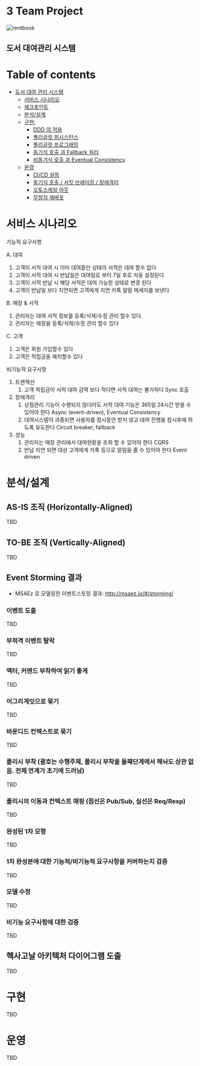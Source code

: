 # 3 Team Project
![rentbook](https://user-images.githubusercontent.com/89369983/131526770-d23daef7-0e18-4dff-8c56-419204bfd670.PNG)
## 도서 대여관리 시스템   

# Table of contents

- [도서 대여 관리 시스템](#---)
  - [서비스 시나리오](#서비스-시나리오)
  - [체크포인트](#체크포인트)
  - [분석/설계](#분석설계)
  - [구현:](#구현)
    - [DDD 의 적용](#ddd-의-적용)
    - [폴리글랏 퍼시스턴스](#폴리글랏-퍼시스턴스)
    - [폴리글랏 프로그래밍](#폴리글랏-프로그래밍)
    - [동기식 호출 과 Fallback 처리](#동기식-호출-과-Fallback-처리)
    - [비동기식 호출 과 Eventual Consistency](#비동기식-호출-과-Eventual-Consistency)
  - [운영](#운영)
    - [CI/CD 설정](#cicd설정)
    - [동기식 호출 / 서킷 브레이킹 / 장애격리](#동기식-호출-서킷-브레이킹-장애격리)
    - [오토스케일 아웃](#오토스케일-아웃)
    - [무정지 재배포](#무정지-재배포)


# 서비스 시나리오

기능적 요구사항

A. 대여
1. 고객이 서적 대여 시 이미 대여중인 상태의 서적은 대여  할수 없다
2. 고객이 서적 대여 시 반납일은 대여일로 부터 7일 후로 자동 설정된다  
3. 고객이 서적 반납 시 해당 서적은 대여 가능한 상태로 변경 된다 
4. 고객이 반납일 보다 지연되면 고객에게 지연 카톡 알람 메세지를 보낸다

B. 매장 & 서적 
1. 관리자는 대여 서적 정보를 등록/삭제/수정 관리 할수 있다.
3. 관리자는 매장을 등록/삭제/수정 관리 할수 있다 
 
 C. 고객
 1. 고객은 회원 가입할수 있다
 2. 고객은 적럽금을 예치할수 있다  


비기능적 요구사항
1. 트랜잭션
    1. 고객 적립금이 서적 대여 금액 보다 적다면 서적 대여는 불가하다  Sync 호출 
1. 장애격리
    1. 상점관리 기능이 수행되지 않더라도 서적 대여 기능은 365일 24시간 받을 수 있어야 한다  Async (event-driven), Eventual Consistency
    1. 대여시스템이 과중되면 사용자를 잠시동안 받지 않고 대여 진행을 잠시후에 하도록 유도한다  Circuit breaker, fallback
1. 성능
    1. 관리자는 매장 관리에서 대여현황을 조회 할 수 있어야 한다  CQRS
    1. 반납 지연 되면 대상 고객에게 카톡 등으로 알림을 줄 수 있어야 한다  Event driven


# 분석/설계


## AS-IS 조직 (Horizontally-Aligned)
TBD

## TO-BE 조직 (Vertically-Aligned)
TBD

## Event Storming 결과
* MSAEz 로 모델링한 이벤트스토밍 결과:  http://msaez.io/#/storming/


### 이벤트 도출
TBD

### 부적격 이벤트 탈락
TBD


### 액터, 커맨드 부착하여 읽기 좋게
TBD

### 어그리게잇으로 묶기
TBD



### 바운디드 컨텍스트로 묶기

TBD



### 폴리시 부착 (괄호는 수행주체, 폴리시 부착을 둘째단계에서 해놔도 상관 없음. 전체 연계가 초기에 드러남)

TBD

### 폴리시의 이동과 컨텍스트 매핑 (점선은 Pub/Sub, 실선은 Req/Resp)

TBD

### 완성된 1차 모형

TBD

### 1차 완성본에 대한 기능적/비기능적 요구사항을 커버하는지 검증
TBD

### 모델 수정

TBD

### 비기능 요구사항에 대한 검증

TBD



## 헥사고날 아키텍처 다이어그램 도출
    
TBD



# 구현

TBD

# 운영

TBD

